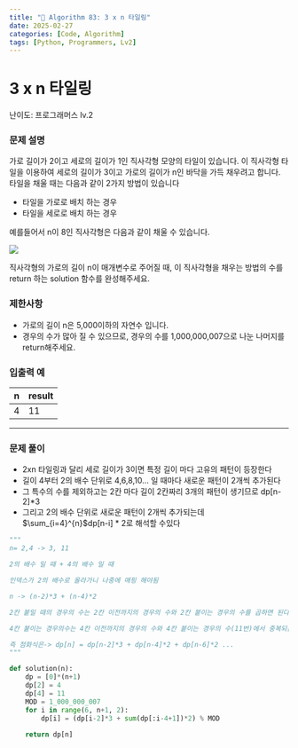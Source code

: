 ```yaml
---
title: "🧠 Algorithm 83: 3 x n 타일링"
date: 2025-02-27
categories: [Code, Algorithm]
tags: [Python, Programmers, Lv2]
---
```


# 3 x n 타일링

난이도: 프로그래머스 lv.2

### **문제 설명**

가로 길이가 2이고 세로의 길이가 1인 직사각형 모양의 타일이 있습니다. 이 직사각형 타일을 이용하여 세로의 길이가 3이고 가로의 길이가 n인 바닥을 가득 채우려고 합니다. 타일을 채울 때는 다음과 같이 2가지 방법이 있습니다

- 타일을 가로로 배치 하는 경우
- 타일을 세로로 배치 하는 경우

예를들어서 n이 8인 직사각형은 다음과 같이 채울 수 있습니다.

![](https://i.imgur.com/zBW7peI.png)

직사각형의 가로의 길이 n이 매개변수로 주어질 때, 이 직사각형을 채우는 방법의 수를 return 하는 solution 함수를 완성해주세요.

### 제한사항

- 가로의 길이 n은 5,000이하의 자연수 입니다.
- 경우의 수가 많아 질 수 있으므로, 경우의 수를 1,000,000,007으로 나눈 나머지를 return해주세요.

### 입출력 예

| n | result |
| --- | --- |
| 4 | 11 |

---

### 문제 풀이

- 2xn 타일링과 달리 세로 길이가 3이면 특정 길이 마다 고유의 패턴이 등장한다
- 길이 4부터 2의 배수 단위로 4,6,8,10… 일 때마다 새로운 패턴이 2개씩 추가된다
- 그 특수의 수를 제외하고는 2칸 마다 길이 2칸짜리 3개의 패턴이 생기므로 dp[n-2]*3
- 그리고 2의 배수 단위로 새로운 패턴이 2개씩 추가되는데 $\sum_{i=4}^{n}$dp[n-i] * 2로 해석할 수있다

```python
"""
n= 2,4 -> 3, 11

2의 배수 일 때 + 4의 배수 일 때

인덱스가 2의 배수로 올라가니 나중에 매핑 해야됨

n -> (n-2)*3 + (n-4)*2

2칸 붙일 때의 경우의 수는 2칸 이전까지의 경우의 수와 2칸 붙이는 경우의 수를 곱하면 된다 = (n-2)*3

4칸 붙이는 경우의수는 4칸 이전까지의 경우의 수와 4칸 붙이는 경우의 수(11번)에서 중복되는 2칸2칸 붙이는 경우의 수(9번)를 빼면된다 = (n-4)*2

즉 점화식은-> dp[n] = dp[n-2]*3 + dp[n-4]*2 + dp[n-6]*2 ...
"""

def solution(n):
    dp = [0]*(n+1)
    dp[2] = 4
    dp[4] = 11
    MOD = 1_000_000_007
    for i in range(6, n+1, 2):
        dp[i] = (dp[i-2]*3 + sum(dp[:i-4+1])*2) % MOD
        
    return dp[n]
```